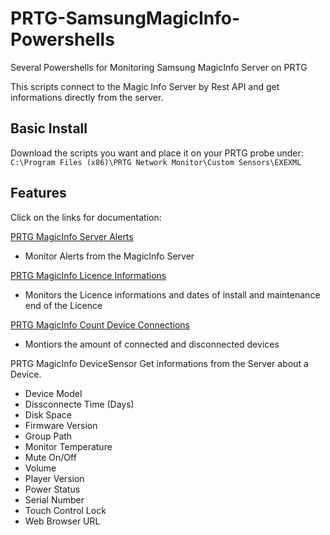 # PRTG-SamsungMagicInfo-Powershells
Several Powershells for Monitoring Samsung MagicInfo Server on PRTG

This scripts connect to the Magic Info Server by Rest API and get informations directly from the server.

## Basic Install
Download the scripts you want and place it on your PRTG probe under:  
`C:\Program Files (x86)\PRTG Network Monitor\Custom Sensors\EXEXML`

## Features
Click on the links for documentation:

[PRTG MagicInfo Server Alerts](https://github.com/limpleg/PRTG-SamsungMagicInfo-Powershells/blob/main/Readme_PRTGMagicInfo_ServerAlerts.md)
- Monitor Alerts from the MagicInfo Server

[PRTG MagicInfo Licence Informations](https://github.com/limpleg/PRTG-SamsungMagicInfo-Powershells/blob/53fe0817203b3d1edcdc1c12d650aa8aba61c8dd/Readme_PRTGMaggicInfo_Licence.md)
- Monitors the Licence informations and dates of install and maintenance end of the Licence

[PRTG MagicInfo Count Device Connections](https://github.com/limpleg/PRTG-SamsungMagicInfo-Powershells/blob/main/Readme_PRTGMagicInfo_DeviceCount.md)
- Montiors the amount of connected and disconnected devices

PRTG MagicInfo DeviceSensor
Get informations from the Server about a Device. 
- Device Model
- Dissconnecte Time (Days)
- Disk Space
- Firmware Version
- Group Path
- Monitor Temperature
- Mute On/Off
- Volume
- Player Version
- Power Status
- Serial Number
- Touch Control Lock
- Web Browser URL
